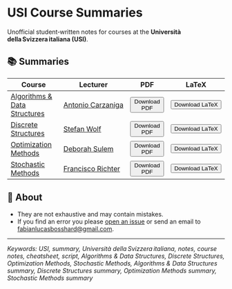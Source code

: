 # USI Course Summaries

Unofficial student‐written notes for courses at the **Università della Svizzera italiana (USI)**.

## 📚 Summaries

| Course | Lecturer | PDF | LaTeX |
| ------ | -------- | --- | ----- |
| [Algorithms & Data Structures](https://search.usi.ch/en/courses/35270741/algorithms-data-structures) | [Antonio Carzaniga](https://www.inf.usi.ch/carzaniga/) | <a href="./_Algorithms_%26_Data_Structures.pdf" download><button>Download PDF</button></a> | <a href="./_Algorithms_%26_Data_Structures.tex" download><button>Download&nbsp;LaTeX</button></a> |
| [Discrete Structures](https://search.usi.ch/courses/35270737/discrete-structures) | [Stefan Wolf](https://search.usi.ch/people/eefbe656c9dfacf0e1a1e15bf8893bcb/wolf-stefan) | <a href="./_Discrete_Structures.pdf" download><button>Download PDF</button></a> | <a href="./_Discrete_Structures.tex" download><button>Download&nbsp;LaTeX</button></a> |
| [Optimization Methods](https://search.usi.ch/en/courses/35270756/optimization-methods) | [Deborah Sulem](https://search.usi.ch/en/people/7ae0ccfefe31ec77de71003997572fbd/sulem-deborah) | <a href="./_Optimization_Methods.pdf" download><button>Download PDF</button></a> | <a href="./_Optimization_Methods.tex" download><button>Download&nbsp;LaTeX</button></a> |
| [Stochastic Methods](https://search.usi.ch/en/courses/35270722/stochastic-methods) | [Francisco Richter](https://search.usi.ch/en/people/fd79a01270bbee6228453cacbb95a6c5/richter-mendoza-francisco-javier) | <a href="./_Stochastic_Methods.pdf" download><button>Download PDF</button></a> | <a href="./_Stochastic_Methods.tex" download><button>Download&nbsp;LaTeX</button></a> |

## 📄 About
- They are not exhaustive and may contain mistakes.
- If you find an error you please [open an issue](https://github.com/fabianbosshard/USI_summaries/issues) or send an email to [fabianlucasbosshard@gmail.com](mailto:fabianlucasbosshard@gmail.com).

---

*Keywords:
USI, summary, Università della Svizzera italiana, notes, course notes, cheatsheet, script, Algorithms & Data Structures, Discrete Structures, Optimization Methods, Stochastic Methods, Algorithms & Data Structures summary, Discrete Structures summary, Optimization Methods summary, Stochastic Methods summary*

